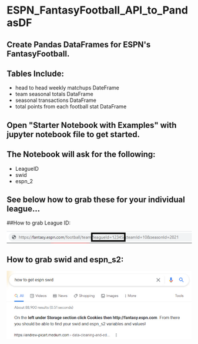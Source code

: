 # ESPN_FantasyFootball_API_to_PandasDF
## Create Pandas DataFrames for ESPN's FantasyFootball.


## Tables Include:
- head to head weekly matchups DateFrame
- team seasonal totals DataFrame
- seasonal transactions DataFrame
- total points from each football stat DataFrame

## Open "Starter Notebook with Examples" with jupyter notebook file to get started.

## The Notebook will ask for the following:
- LeagueID
- swid
- espn_2
 
## See below how to grab these for your individual league...

##How to grab League ID:

![Find League ID](https://github.com/rbvancleave/ESPN_FantasyFootball_API_to_PandasDF/blob/master/images/leagueid_from_url.png?raw=true)

## How to grab swid and espn_s2:

![Find League ID](https://github.com/rbvancleave/ESPN_FantasyFootball_API_to_PandasDF/blob/master/images/swid%20and%20espn_s2.jpg?raw=true)



